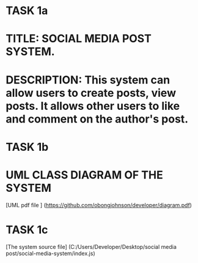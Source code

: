 # **TASK 1a**
# **TITLE:** SOCIAL MEDIA POST SYSTEM.


# **DESCRIPTION:** This system can allow users to create posts, view posts. It allows other users to like and comment on the author's post. 




# **TASK 1b**
# **UML CLASS DIAGRAM OF THE SYSTEM**

[UML pdf file ] (https://github.com/obongjohnson/developer/diagram.pdf)




# **TASK 1c**
[The system source file] (C:/Users/Developer/Desktop/social media post/social-media-system/index.js)